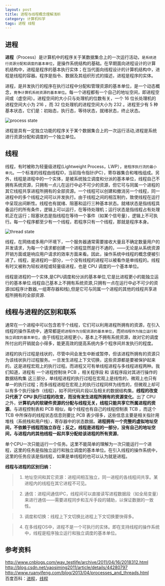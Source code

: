 ```yaml
---
layout: post
title: 进程与线程概念理解浅析
category: 计算机科学
tags: 进程 线程
---
```


## 进程
**进程**（Process）是计算机中的程序关于某数据集合上的一次运行活动，`是系统进行资源分配和调度的基本单位`，是操作系统结构的基础。在早期面向进程设计的计算机结构中，进程是程序的基本执行实体；在当代面向线程设计的计算机结构中，进程是线程的容器。程序是指令、数据及其组织形式的描述，进程是程序的实体。

进程，是并发执行的程序在执行过程中分配和管理资源的基本单位，是一个动态概念，`竟争计算机系统资源的基本单位`。每一个进程都有一个自己的地址空间，即进程空间或（虚空间）。进程空间的大小只与处理机的位数有关，一个 16 位长处理机的进程空间大小为 216 ，而 32 位处理机的进程空间大小为 232 。进程至少有 5 种基本状态，它们是：初始态，执行态，等待状态，就绪状态，终止状态。

![process state](http://ww2.sinaimg.cn/mw690/c3c88275jw1etwmdm9kwuj20be03lq2z.jpg)

进程是具有一定独立功能的程序关于某个数据集合上的一次运行活动,进程是系统进行资源分配和调度的一个独立单位。

## 线程
线程，有时被称为轻量级进程(Lightweight Process，LWP），`是程序执行流的最小单元`。一个标准的线程由线程ID，当前指令指针(PC），寄存器集合和堆栈组成。另外，线程是进程中的一个实体，是被系统独立调度和分派的基本单位，线程自己不拥有系统资源，只拥有一点儿在运行中必不可少的资源，但它可与同属一个进程的其它线程共享进程所拥有的全部资源。一个线程可以创建和撤消另一个线程，同一进程中的多个线程之间可以并发执行。由于线程之间的相互制约，致使线程在运行中呈现出间断性。线程也有就绪、阻塞和运行三种基本状态。就绪状态是指线程具备运行的所有条件，逻辑上可以运行，在等待处理机；运行状态是指线程占有处理机正在运行；阻塞状态是指线程在等待一个事件（如某个信号量），逻辑上不可执行。每一个程序都至少有一个线程，若程序只有一个线程，那就是程序本身。

![thread state](http://ww1.sinaimg.cn/mw690/c3c88275jw1etwm7owjzlj20hs0c3jsc.jpg)

线程，在网络或多用户环境下，一个服务器通常需要接收大量且不确定数量用户的并发请求，为每一个请求都创建一个进程显然是行不通的，——无论是从系统资源开销方面或是响应用户请求的效率方面来看。因此，操作系统中线程的概念便被引进了。线程，是进程的一部分，一个没有线程的进程可以被看作是单线程的。线程有时又被称为轻权进程或轻量级进程，也是 CPU 调度的一个基本单位。

线程是进程的一个实体,是CPU调度和分派的基本单位,它是比进程更小的能独立运行的基本单位.线程自己基本上不拥有系统资源,只拥有一点在运行中必不可少的资源(如程序计数器,一组寄存器和栈),但是它可与同属一个进程的其他的线程共享进程所拥有的全部资源.

## 线程与进程的区别和联系
通常在一个进程中可以包含若干个线程，它们可以利用进程所拥有的资源，在引入线程的操作系统中，通常都是`把进程作为分配资源的基本单位`，而`把线程作为独立运行和独立调度的基本单位`，由于线程比进程更小，基本上不拥有系统资源，故对它的调度所付出的开销就会小得多，能更高效的提高系统内多个程序间并发执行的程度。

进程的执行过程是线状的，尽管中间会发生中断或暂停，但该进程所拥有的资源只为该线状执行过程服务。一旦发生进程上下文切换，这些资源都是要被保护起来的。这是进程宏观上的执行过程。而进程又可有单线程进程与多线程进程两种。我们知道，进程有 一个进程控制块 PCB ，相关程序段 和 该程序段对其进行操作的数据结构集 这三部分，单线程进程的执行过程在宏观上是线性的，微观上也只有单一的执行过程；而多线程进程在宏观上的执行过程同样为线性的，但微观上却可以有多个执行操作（线程），如不同代码片段以及相关的数据结构集。**线程的改变只代表了 CPU 执行过程的改变，而没有发生进程所拥有的资源变化**。出了 CPU 之外，**计算机内的软硬件资源的分配与线程无关，线程只能共享它所属进程的资源**。与进程控制表和 PCB 相似，每个线程也有自己的线程控制表 TCB ，而这个 TCB 中所保存的线程状态信息则要比 PCB 表少得多，这些信息主要是相关指针用堆栈（系统栈和用户栈），寄存器中的状态数据。**进程拥有一个完整的虚拟地址空间，不依赖于线程而独立存在；反之，线程是进程的一部分，没有自己的地址空间，与进程内的其他线程一起共享分配给该进程的所有资源**。

单个CPU一次只能运行一个任务。这里不能简单的理解为一次只能运行一个进程，这里的任务是指独立运行和独立调度的基本单位。在引入线程的操作系统中，这里的任务应该是指线程，如果是单线程的也可以认为就是进程。

**线程与进程的区别归纳：**
> 1. 地址空间和其它资源：进程间相互独立，同一进程的各线程间共享。某进程内的线程在其它进程不可见。

> 2. 通信：进程间通信IPC，线程间可以直接读写进程数据段（如全局变量）来进行通信——需要进程同步和互斥手段的辅助，以保证数据的一致性。

> 3. 调度和切换：线程上下文切换比进程上下文切换要快得多。

> 4. 在多线程OS中，进程不是一个可执行的实体。即在支持线程的操作系统中，线程是程序独立运行和独立调度的基本单位。

## 参考资料
http://www.cnblogs.com/way_testlife/archive/2011/04/16/2018312.html<br/>
http://blog.csdn.net/yaosiming2011/article/details/44280797<br/>
http://www.ruanyifeng.com/blog/2013/04/processes_and_threads.html<br/>
百度百科：[进程](http://baike.baidu.com/view/19746.htm)，[线程](http://baike.baidu.com/view/1053.htm)
